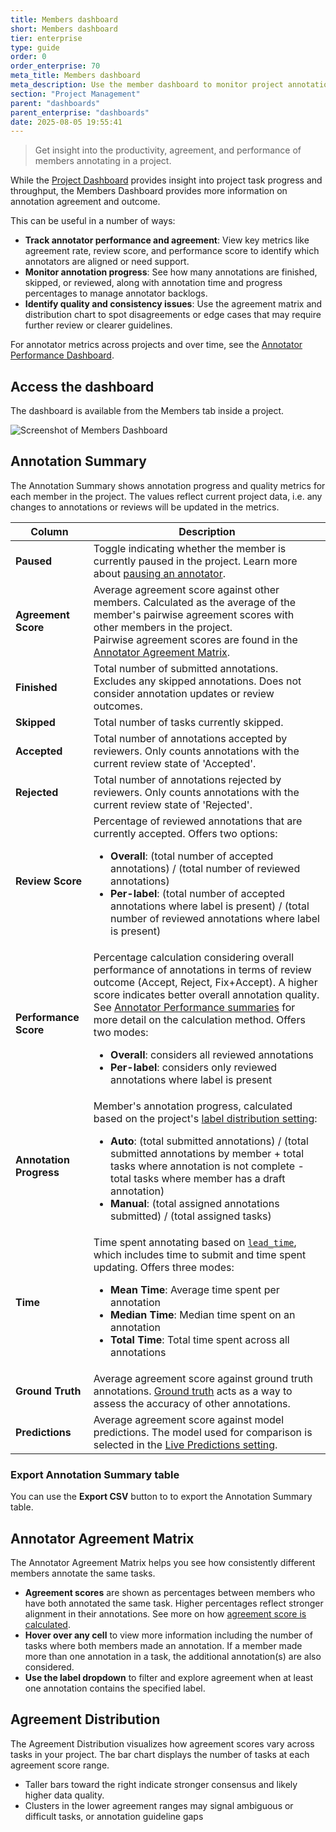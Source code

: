 ```yaml
---
title: Members dashboard
short: Members dashboard
tier: enterprise
type: guide
order: 0
order_enterprise: 70
meta_title: Members dashboard
meta_description: Use the member dashboard to monitor project annotation quality. 
section: "Project Management"
parent: "dashboards"
parent_enterprise: "dashboards"
date: 2025-08-05 19:55:41
---
```


> Get insight into the productivity, agreement, and performance of members annotating in a project. 

While the [Project Dashboard](dashboard_project) provides insight into project task progress and throughput, the Members Dashboard provides more information on annotation agreement and outcome.

This can be useful in a number of ways: 

- **Track annotator performance and agreement**: View key metrics like agreement rate, review score, and performance score to identify which annotators are aligned or need support.
- **Monitor annotation progress**: See how many annotations are finished, skipped, or reviewed, along with annotation time and progress percentages to manage annotator backlogs.
- **Identify quality and consistency issues**: Use the agreement matrix and distribution chart to spot disagreements or edge cases that may require further review or clearer guidelines.

For annotator metrics across projects and over time, see the [Annotator Performance Dashboard](dashboard_annotator).

## Access the dashboard

The dashboard is available from the Members tab inside a project.

![Screenshot of Members Dashboard](/images/project/project_members_dashboard.png)

## Annotation Summary

The Annotation Summary shows annotation progress and quality metrics for each member in the project. The values reflect current project data, i.e. any changes to annotations or reviews will be updated in the metrics.

| Column | Description |
|--------|-------------|
| **Paused** | Toggle indicating whether the member is currently paused in the project. Learn more about [pausing an annotator](quality.html#Pause-an-annotator). |
| **Agreement Score** | Average agreement score against other members. Calculated as the average of the member's pairwise agreement scores with other members in the project. <br>Pairwise agreement scores are found in the [Annotator Agreement Matrix](#Annotator_agreement_matrix).|
| **Finished** | Total number of submitted annotations. Excludes any skipped annotations. Does not consider annotation updates or review outcomes. |
| **Skipped** | Total number of tasks currently skipped. |
| **Accepted** | Total number of annotations accepted by reviewers. Only counts annotations with the current review state of 'Accepted'. |
| **Rejected** | Total number of annotations rejected by reviewers. Only counts annotations with the current review state of 'Rejected'. |
| **Review Score** | Percentage of reviewed annotations that are currently accepted. Offers two options:<ul><li><strong>Overall</strong>: (total number of accepted annotations) / (total number of reviewed annotations)</li><li><strong>Per-label</strong>: (total number of accepted annotations where label is present) / (total number of reviewed annotations where label is present)</li></ul> |
| **Performance Score** | Percentage calculation considering overall performance of annotations in terms of review outcome (Accept, Reject, Fix+Accept). A higher score indicates better overall annotation quality. See [Annotator Performance summaries](dashboard_annotator#Performance-summaries) for more detail on the calculation method. Offers two modes:<ul><li><strong>Overall</strong>: considers all reviewed annotations</li><li><strong>Per-label</strong>: considers only reviewed annotations where label is present</li></ul> |
| **Annotation Progress** | Member's annotation progress, calculated based on the project's [label distribution setting](project_settings_lse.html#Annotation):<ul><li><strong>Auto</strong>: (total submitted annotations) / (total submitted annotations by member + total tasks where annotation is not complete - total tasks where member has a draft annotation)</li><li><strong>Manual</strong>: (total assigned annotations submitted) / (total assigned tasks)</li></ul> |
| **Time** | Time spent annotating based on [`lead_time`](dashboard_annotator#Performance-summaries), which includes time to submit and time spent updating. Offers three modes:<ul><li><strong>Mean Time</strong>: Average time spent per annotation</li><li><strong>Median Time</strong>: Median time spent on an annotation</li><li><strong>Total Time</strong>: Total time spent across all annotations</li></ul> |
| **Ground Truth** | Average agreement score against ground truth annotations. [Ground truth](ground_truths.html) acts as a way to assess the accuracy of other annotations. |
| **Predictions** | Average agreement score against model predictions. The model used for comparison is selected in the [Live Predictions setting](project_settings_lse#Annotation). |


### Export Annotation Summary table

You can use the **Export CSV** button to to export the Annotation Summary table.

## Annotator Agreement Matrix

The Annotator Agreement Matrix helps you see how consistently different members annotate the same tasks.

- **Agreement scores** are shown as percentages between members who have both annotated the same task. Higher percentages reflect stronger alignment in their annotations. See more on how [agreement score is calculated](stats).
- **Hover over any cell** to view more information including the number of tasks where both members made an annotation. If a member made more than one annotation in a task, the additional annotation(s) are also considered. 
- **Use the label dropdown** to filter and explore agreement when at least one annotation contains the specified label.

## Agreement Distribution

The Agreement Distribution visualizes how agreement scores vary across tasks in your project. The bar chart displays the number of tasks at each agreement score range.

- Taller bars toward the right indicate stronger consensus and likely higher data quality.
- Clusters in the lower agreement ranges may signal ambiguous or difficult tasks, or annotation guideline gaps

